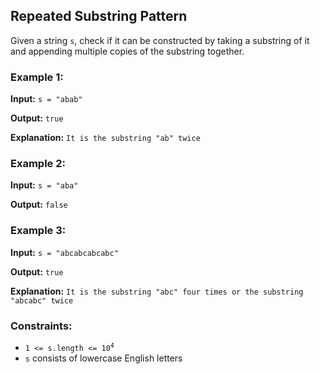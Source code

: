 <h2>Repeated Substring Pattern</h2>


<p>Given a string <code>s</code>, check if it can be constructed by taking a substring of it and appending multiple 
copies of the substring together.</p>


<h3>Example 1:</h3>
<p><b>Input:</b> <code>s = "abab"</code></p>
<p><b>Output:</b> <code>true</code></p>
<p><b>Explanation:</b> <code>It is the substring "ab" twice</code></p>

<h3>Example 2:</h3>
<p><b>Input:</b> <code>s = "aba"</code></p>
<p><b>Output:</b> <code>false</code></p>

<h3>Example 3:</h3>
<p><b>Input:</b> <code>s = "abcabcabcabc"</code></p>
<p><b>Output:</b> <code>true</code></p>
<p><b>Explanation:</b> <code>It is the substring "abc" four times or the substring "abcabc" twice</code></p>


<h3>Constraints:</h3>
<ul>
    <li><code>1 <= s.length <= 10<sup>4</sup></code></li>
    <li><code>s</code> consists of lowercase English letters</li>
</ul>